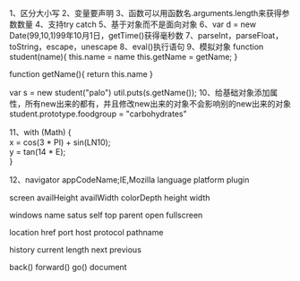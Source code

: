 ﻿1、区分大小写
2、变量要声明
3、函数可以用函数名.arguments.length来获得参数数量
4、支持try catch
5、基于对象而不是面向对象
6、var d = new Date(99,10,1)99年10月1日，getTime()获得毫秒数
7、parseInt，parseFloat，toString，escape，unescape
8、eval()执行语句
9、模拟对象
function student(name){
	this.name = name
	this.getName = getName;
}

function getName(){
	return this.name
}

var s = new student("palo")
util.puts(s.getName());
10、给基础对象添加属性，所有new出来的都有，并且修改new出来的对象不会影响别的new出来的对象
student.prototype.foodgroup = "carbohydrates"

11、with (Math) {  
x = cos(3 * PI) + sin(LN10); 	
  y = tan(14 * E);	
}

12、navigator
appCodeName;IE,Mozilla
language
platform
plugin

screen
availHeight
availWidth
colorDepth
height
width

windows
name
satus
self
top
parent
open
fullscreen

location
href
port
host
protocol
pathname

history
current
length
next
previous

back()
forward()
go()
document
